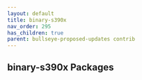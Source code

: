 ```yaml
---
layout: default
title: binary-s390x
nav_order: 295
has_children: true
parent: bullseye-proposed-updates contrib
---
```


## binary-s390x Packages
